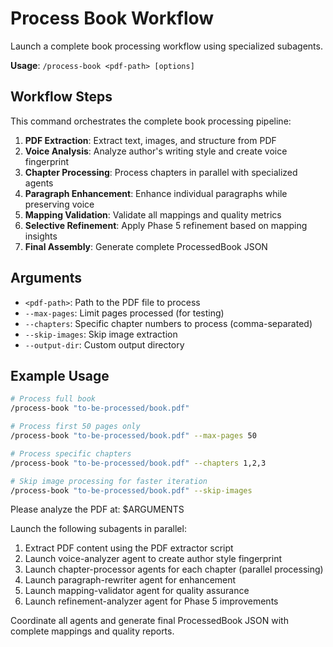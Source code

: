 # Process Book Workflow

Launch a complete book processing workflow using specialized subagents.

**Usage**: `/process-book <pdf-path> [options]`

## Workflow Steps

This command orchestrates the complete book processing pipeline:

1. **PDF Extraction**: Extract text, images, and structure from PDF
2. **Voice Analysis**: Analyze author's writing style and create voice fingerprint
3. **Chapter Processing**: Process chapters in parallel with specialized agents
4. **Paragraph Enhancement**: Enhance individual paragraphs while preserving voice
5. **Mapping Validation**: Validate all mappings and quality metrics
6. **Selective Refinement**: Apply Phase 5 refinement based on mapping insights
7. **Final Assembly**: Generate complete ProcessedBook JSON

## Arguments

- `<pdf-path>`: Path to the PDF file to process
- `--max-pages`: Limit pages processed (for testing)
- `--chapters`: Specific chapter numbers to process (comma-separated)
- `--skip-images`: Skip image extraction
- `--output-dir`: Custom output directory

## Example Usage

```bash
# Process full book
/process-book "to-be-processed/book.pdf"

# Process first 50 pages only
/process-book "to-be-processed/book.pdf" --max-pages 50

# Process specific chapters
/process-book "to-be-processed/book.pdf" --chapters 1,2,3

# Skip image processing for faster iteration
/process-book "to-be-processed/book.pdf" --skip-images
```

Please analyze the PDF at: $ARGUMENTS

Launch the following subagents in parallel:
1. Extract PDF content using the PDF extractor script
2. Launch voice-analyzer agent to create author style fingerprint
3. Launch chapter-processor agents for each chapter (parallel processing)
4. Launch paragraph-rewriter agent for enhancement
5. Launch mapping-validator agent for quality assurance
6. Launch refinement-analyzer agent for Phase 5 improvements

Coordinate all agents and generate final ProcessedBook JSON with complete mappings and quality reports.